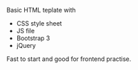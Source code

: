 Basic HTML teplate with 
  - CSS style sheet
  - JS file
  - Bootstrap 3
  - jQuery
  
  Fast to start and good for frontend practise.
